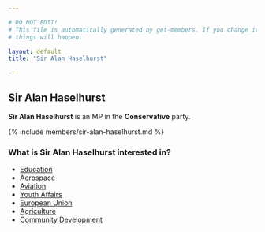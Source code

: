 ```yaml
---

# DO NOT EDIT!
# This file is automatically generated by get-members. If you change it, bad
# things will happen.

layout: default
title: "Sir Alan Haselhurst"

---
```


## Sir Alan Haselhurst

**Sir Alan Haselhurst** is an MP in the **Conservative** party.

{% include members/sir-alan-haselhurst.md %}

### What is Sir Alan Haselhurst interested in?


* [Education](/interests/education.html)
* [Aerospace](/interests/aerospace.html)
* [Aviation](/interests/aviation.html)
* [Youth Affairs](/interests/youth-affairs.html)
* [European Union](/interests/european-union.html)
* [Agriculture](/interests/agriculture.html)
* [Community Development](/interests/community-development.html)
